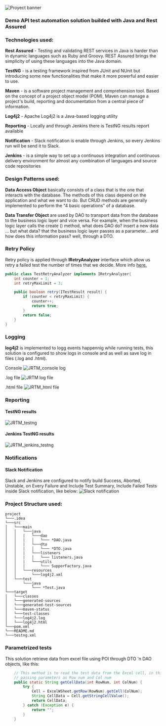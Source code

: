 ![Proyect banner](https://i.imgur.com/CZK02VJ.png)
### Demo API test automation solution builded with Java and Rest Assured

### Technologies used:

**Rest Assured** - Testing and validating REST services in Java is harder than in dynamic languages such as Ruby and Groovy. REST Assured brings the simplicity of using these languages into the Java domain.

**TestNG** - is a testing framework inspired from JUnit and NUnit but introducing some new functionalities that make it more powerful and easier to use.

**Maven** - is a software project management and comprehension tool. Based on the concept of a project object model (POM), Maven can manage a project's build, reporting and documentation from a central piece of information.

**Log4j2** - Apache Log4j2 is a Java-based logging utility

**Reporting** - Locally and through Jenkins there is TestNG results report available

**Notification** - Slack notification is enable through Jenkins, so every Jenkins run will be send it to Slack.

**Jenkins** - is a simple way to set up a continuous integration and continuous delivery environment for almost any combination of languages and source code repositories

### Design Patterns used:

**Data Access Object** basically consists of a class that is the one that interacts with the database. The methods of this class depend on the application and what we want to do. But CRUD methods are generally implemented to perform the "4 basic operations" of a database.

**Data Transfer Object** are used by DAO to transport data from the database to the business logic layer and vice versa. For example, when the business logic layer calls the create () method, what does DAO do? insert a new data ... but what data? that the business logic layer passes as a parameter… and how does this information pass? well, through a DTO.

### Retry Policy

Retry policy is applied through **IRetryAnalyzer** interface which allow us retry a failed test the number of times that we decide. More info [here.](https://static.javadoc.io/org.testng/testng/6.11/org/testng/IRetryAnalyzer.html)

```Java
public class TestRetryAnalyzer implements IRetryAnalyzer{
    int counter = 1;
    int retryMaxLimit = 3;

    public boolean retry(ITestResult result) {
        if (counter < retryMaxLimit) {
            counter++;
            return true;
        }
        return false;
    }
}
```
### Logging

**log4j2** is implemented to logg events happennig while running tests, this solution is configured to show logs in console and as well as save log in files (.log and .html).

Console
![JRTM_console log](https://i.imgur.com/PlGkE7Y.png)

.log file
![JRTM log file](https://i.imgur.com/wiEXQKJ.png)

.html file
![JRTM_html file](https://i.imgur.com/Ra1psuF.png)

### Reporting

#### TestNG results
![JRTM_testng](https://i.imgur.com/EYOHMGL.png)

#### Jenkins TestNG results
![JRTM_jenkins_testng](https://i.imgur.com/gqofqCA.png)

### Notifications

#### Slack Notification
Slack and Jenkins are configured to notify build Success, Aborted, Unstable, on Every Failure and Include Test Summary, Include Failed Tests inside Slack notification, like below:
![Slack notification](https://i.imgur.com/jfRGfzW.png)

### Project Structure used:

```
project
└───.idea
└───src
│   └───main
│   │   └───java
│   │   |   └───dao
│   │   |   │   └─── *DAO.java
│   │   |   └───dto
│   │   |   │   └─── *DTO.java
│   │   |   └───listeners
│   │   |   │   └─── listeners.java
│   │   |   └───utils
│   │   |       └─── SupporFactory.java
│   │   └───resources
│   │       └───log4j2.xml
│   └───test
│       └───java
│           └─── *Test.java
└───target
│   └───classes  
│   └───generated-sources
│   └───generated-test-sources
│   └───maven-status
│   └───test-classes
│   └───log4j2.log
│   └───log4j2.html
└───pom.xml
└───README.md
└───testng.xml

```

### Parametrized tests

This solution retrieve data from excel file using POI through DTO 'n DAO objects, like this:
```java
    // This method is to read the test data from the Excel cell, in this we are
    // passing parameters as Row num and Col num
    public static String getCellData(int RowNum, int ColNum) {
        try {
            Cell = ExcelWSheet.getRow(RowNum).getCell(ColNum);
            String CellData = Cell.getStringCellValue();
            return CellData;
        } catch (Exception e) {
            return "";
        }
    }
```